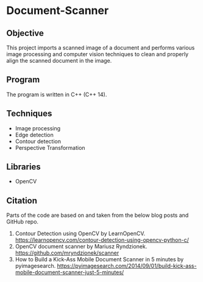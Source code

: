 # Document-Scanner

## Objective

This project imports a scanned image of a document and performs various image processing and computer vision techniques to clean and properly align the scanned document in the image. 

## Program

The program is written in C++ (C++ 14).

## Techniques

   - Image processing
   - Edge detection
   - Contour detection
   - Perspective Transformation

## Libraries
  
   - OpenCV

## Citation
Parts of the code are based on and taken from the below blog posts and GitHub repo.

1) Contour Detection using OpenCV by LearnOpenCV. https://learnopencv.com/contour-detection-using-opencv-python-c/
2) OpenCV document scanner by Mariusz Ryndzionek. https://github.com/mryndzionek/scanner
3) How to Build a Kick-Ass Mobile Document Scanner in 5 minutes by pyimagesearch. https://pyimagesearch.com/2014/09/01/build-kick-ass-mobile-document-scanner-just-5-minutes/

